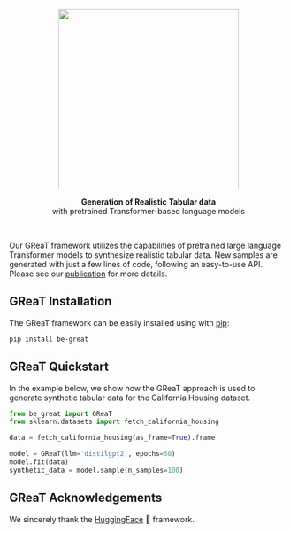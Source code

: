 
[//]: # (![Screenshot]&#40;https://github.com/kathrinse/be_great/blob/main/imgs/GReaT_logo.png&#41;)
<p align="center">
<img src="https://github.com/kathrinse/be_great/raw/main/imgs/GReaT_logo.png" width="326"/>
</p>

<p align="center">
<strong>Generation of Realistic Tabular data</strong>
<br> with pretrained Transformer-based language models
</p>

&nbsp;
&nbsp;
&nbsp;

Our GReaT framework utilizes the capabilities of pretrained large language Transformer models to synthesize realistic tabular data. 
New samples are generated with just a few lines of code, following an easy-to-use API. Please see our [publication](https://arxiv.org/abs/2210.06280) for more details. 

## GReaT Installation

The GReaT framework can be easily installed using with [pip](https://pypi.org/project/pip/): 
```bash
pip install be-great
```



## GReaT Quickstart

In the example below, we show how the GReaT approach is used to generate synthetic tabular data for the California Housing dataset.
```python
from be_great import GReaT
from sklearn.datasets import fetch_california_housing

data = fetch_california_housing(as_frame=True).frame

model = GReaT(llm='distilgpt2', epochs=50)
model.fit(data)
synthetic_data = model.sample(n_samples=100)
```

[//]: # (## GReaT Citation )

[//]: # (If you use GReaT, please link or cite our work:)

[//]: # (```tex)

[//]: # (@article{)

[//]: # (})

[//]: # (```)

## GReaT Acknowledgements

We sincerely thank the [HuggingFace](https://huggingface.co/) :hugs: framework. 
